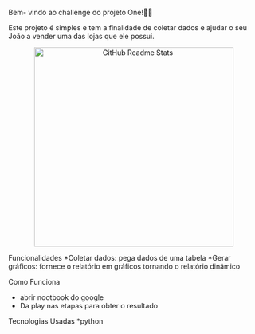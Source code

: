 Bem- vindo ao challenge do projeto One!👋🏻

Este projeto é simples e tem a finalidade de coletar dados e ajudar o seu João a vender uma das lojas que ele possui.

<p align="center">
 <img width="400px" src=https://i.pinimg.com/736x/be/1d/4d/be1d4d99dfa9a7a093ac5e14c41ed661.jpg=for-the-badge&logo=Canva&logoColor=white align="center" alt="GitHub Readme Stats" />
</p>

Funcionalidades
*Coletar dados: pega dados de uma tabela
*Gerar gráficos: fornece o relatório em gráficos tornando o relatório dinâmico

Como Funciona
* abrir nootbook do google
* Da play nas etapas para obter o resultado

Tecnologias Usadas
*python
